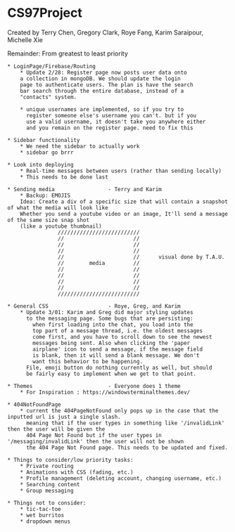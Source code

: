 # CS97Project
Created by Terry Chen, Gregory Clark, Roye Fang, Karim Saraipour, Michelle Xie

Remainder: From greatest to least priority
 
    * LoginPage/Firebase/Routing
        * Update 2/28: Register page now posts user data onto
        a collection in mongoDB. We should update the login   
        page to authenticate users. The plan is have the search 
        bar search through the entire database, instead of a 
        "contacts" system.     

        * unique usernames are implemented, so if you try to 
          register someone else's username you can't. but if you
          use a valid username, it doesn't take you anywhere either 
          and you remain on the register page. need to fix this                               

    * Sidebar functionality
        * We need the sidebar to actually work
        * sidebar go brrr
    
    * Look into deploying
        * Real-time messages between users (rather than sending locally)
        * This needs to be done last

    * Sending media                 - Terry and Karim
        * Backup: EMOJIS
        Idea: Create a div of a specific size that will contain a snapshot of what the media will look like
        Whether you send a youtube video or an image, It'll send a message of the same size snap shot
        (like a youtube thumbnail)
                    //////////////////////////
                    //                      //
                    //                      //
                    //                      //
                    //                      //      visual done by T.A.U.
                    //        media         //
                    //                      //
                    //                      //
                    //                      //
                    //                      //
                    //////////////////////////

    * General CSS                   - Roye, Greg, and Karim
        * Update 3/01: Karim and Greg did major styling updates
          to the messaging page. Some bugs that are persisting:
            when first loading into the chat, you load into the
            top part of a message thread, i.e. the oldest messages
            come first, and you have to scroll down to see the newest
            messages being sent. Also when clicking the 'paper 
            airplane' icon to send a message, if the message field
            is blank, then it will send a blank message. We don't 
            want this behavior to be happening.
          File, emoji button do nothing currently as well, but should
          be fairly easy to implement when we get to that point. 

    * Themes                        - Everyone does 1 theme
        * For Inspiration : https://windowsterminalthemes.dev/

    * 404NotFoundPage
        * current the 404PageNotFound only pops up in the case that the inputted url is just a single slash.
          meaning that if the user types in something like '/invalidLink' then the user will be given the
          404 Page Not Found but if the user types in '/messaging/invalidLink' then the user will not be shown
          the 404 Page Not Found page. This needs to be updated and fixed.

    * Things to consider/low priority tasks: 
        * Private routing
        * Animations with CSS (fading, etc.)
        * Profile management (deleting account, changing username, etc.)
        * Searching content          
        * Group messaging

    * Things not to consider:
        * tic-tac-toe
        * wet burritos
        * dropdown menus